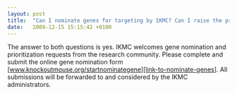 ```yaml
---
layout: post
title:  "Can I nominate genes for targeting by IKMC? Can I raise the priority for genes that are on the IKMC gene list?"
date:   2009-12-15 15:15:42 +0100
---
```


The answer to both questions is yes. IKMC welcomes gene nomination and prioritization requests from the research community. Please complete and submit the online gene nomination form [www.knockoutmouse.org/startnominategene][link-to-nominate-genes]. All submissions will be forwarded to and considered by the IKMC administrators.

[link-to-nominate-genes]: http://www.knockoutmouse.org/startnominategene